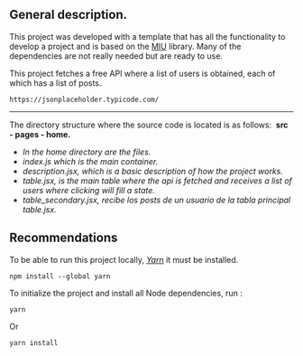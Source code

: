 ## General description.

This project was developed with a template that has all the functionality to develop a project and is based on the [MIU](https://mui.com/material-ui/getting-started/overview/) library. Many of the dependencies are not really needed but are ready to use.

This project fetches a free API where a list of users is obtained, each of which has a list of posts.

```plaintext
https://jsonplaceholder.typicode.com/
```

---

The directory structure where the source code is located is as follows:  **src - pages - home.**

*   _In the home directory are the files._
*   _index.js which is the main container._
*   _description.jsx, which is a basic description of how the project works._
*   _table.jsx, is the main table where the api is fetched and receives a list of users where clicking will fill a state._
*   _table\_secondary.jsx, recibe los posts de un usuario de la tabla principal table.jsx._

## Recommendations

To be able to run this project locally, [_Yarn_](https://classic.yarnpkg.com/en/docs/install#mac-stable) it must be installed.

```plaintext
npm install --global yarn
```

To initialize the project and install all Node dependencies, run :

```plaintext
yarn
```

Or

```plaintext
yarn install
```
